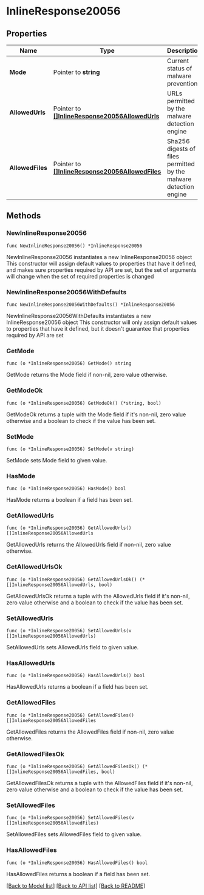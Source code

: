 # InlineResponse20056

## Properties

Name | Type | Description | Notes
------------ | ------------- | ------------- | -------------
**Mode** | Pointer to **string** | Current status of malware prevention | [optional] 
**AllowedUrls** | Pointer to [**[]InlineResponse20056AllowedUrls**](InlineResponse20056AllowedUrls.md) | URLs permitted by the malware detection engine | [optional] 
**AllowedFiles** | Pointer to [**[]InlineResponse20056AllowedFiles**](InlineResponse20056AllowedFiles.md) | Sha256 digests of files permitted by the malware detection engine | [optional] 

## Methods

### NewInlineResponse20056

`func NewInlineResponse20056() *InlineResponse20056`

NewInlineResponse20056 instantiates a new InlineResponse20056 object
This constructor will assign default values to properties that have it defined,
and makes sure properties required by API are set, but the set of arguments
will change when the set of required properties is changed

### NewInlineResponse20056WithDefaults

`func NewInlineResponse20056WithDefaults() *InlineResponse20056`

NewInlineResponse20056WithDefaults instantiates a new InlineResponse20056 object
This constructor will only assign default values to properties that have it defined,
but it doesn't guarantee that properties required by API are set

### GetMode

`func (o *InlineResponse20056) GetMode() string`

GetMode returns the Mode field if non-nil, zero value otherwise.

### GetModeOk

`func (o *InlineResponse20056) GetModeOk() (*string, bool)`

GetModeOk returns a tuple with the Mode field if it's non-nil, zero value otherwise
and a boolean to check if the value has been set.

### SetMode

`func (o *InlineResponse20056) SetMode(v string)`

SetMode sets Mode field to given value.

### HasMode

`func (o *InlineResponse20056) HasMode() bool`

HasMode returns a boolean if a field has been set.

### GetAllowedUrls

`func (o *InlineResponse20056) GetAllowedUrls() []InlineResponse20056AllowedUrls`

GetAllowedUrls returns the AllowedUrls field if non-nil, zero value otherwise.

### GetAllowedUrlsOk

`func (o *InlineResponse20056) GetAllowedUrlsOk() (*[]InlineResponse20056AllowedUrls, bool)`

GetAllowedUrlsOk returns a tuple with the AllowedUrls field if it's non-nil, zero value otherwise
and a boolean to check if the value has been set.

### SetAllowedUrls

`func (o *InlineResponse20056) SetAllowedUrls(v []InlineResponse20056AllowedUrls)`

SetAllowedUrls sets AllowedUrls field to given value.

### HasAllowedUrls

`func (o *InlineResponse20056) HasAllowedUrls() bool`

HasAllowedUrls returns a boolean if a field has been set.

### GetAllowedFiles

`func (o *InlineResponse20056) GetAllowedFiles() []InlineResponse20056AllowedFiles`

GetAllowedFiles returns the AllowedFiles field if non-nil, zero value otherwise.

### GetAllowedFilesOk

`func (o *InlineResponse20056) GetAllowedFilesOk() (*[]InlineResponse20056AllowedFiles, bool)`

GetAllowedFilesOk returns a tuple with the AllowedFiles field if it's non-nil, zero value otherwise
and a boolean to check if the value has been set.

### SetAllowedFiles

`func (o *InlineResponse20056) SetAllowedFiles(v []InlineResponse20056AllowedFiles)`

SetAllowedFiles sets AllowedFiles field to given value.

### HasAllowedFiles

`func (o *InlineResponse20056) HasAllowedFiles() bool`

HasAllowedFiles returns a boolean if a field has been set.


[[Back to Model list]](../README.md#documentation-for-models) [[Back to API list]](../README.md#documentation-for-api-endpoints) [[Back to README]](../README.md)


